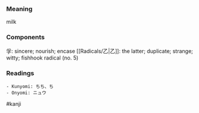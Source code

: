 ### Meaning

milk

### Components

孚: sincere; nourish; encase [[Radicals/乙|乙]]: the latter; duplicate; strange; witty; fishhook radical (no. 5)

### Readings

```
- Kunyomi: ちち、ち
- Onyomi: ニュウ
```

#kanji